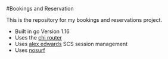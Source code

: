 #Bookings and Reservation

This is the repository for my bookings and reservations project.

- Built in go Version 1.16
- Uses the [chi router](https://github.com/go-chi/chi)
- Uses [alex edwards](https://github.com/alexedwards/scs/v2) SCS session management
- Uses [nosurf](https://github.com/justinas/nosurf)

